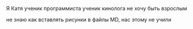 Я Катя 
ученик программиста
ученик кинолога
не хочу быть взрослым

не знаю как вставлять рисунки в файлы MD, нас этому не учили